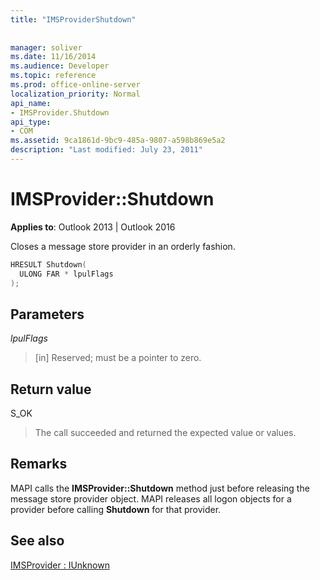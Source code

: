 ```yaml
---
title: "IMSProviderShutdown"
 
 
manager: soliver
ms.date: 11/16/2014
ms.audience: Developer
ms.topic: reference
ms.prod: office-online-server
localization_priority: Normal
api_name:
- IMSProvider.Shutdown
api_type:
- COM
ms.assetid: 9ca1861d-9bc9-485a-9807-a598b869e5a2
description: "Last modified: July 23, 2011"
---
```


# IMSProvider::Shutdown

  
  
**Applies to**: Outlook 2013 | Outlook 2016 
  
Closes a message store provider in an orderly fashion.
  
```cpp
HRESULT Shutdown(
  ULONG FAR * lpulFlags
);
```

## Parameters

 _lpulFlags_
  
> [in] Reserved; must be a pointer to zero.
    
## Return value

S_OK 
  
> The call succeeded and returned the expected value or values.
    
## Remarks

MAPI calls the **IMSProvider::Shutdown** method just before releasing the message store provider object. MAPI releases all logon objects for a provider before calling **Shutdown** for that provider. 
  
## See also



[IMSProvider : IUnknown](imsprovideriunknown.md)

